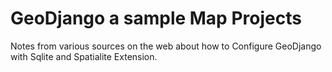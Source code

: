 # GeoDjango a sample Map Projects

Notes from various sources on the web about how to Configure GeoDjango with Sqlite and Spatialite Extension.
